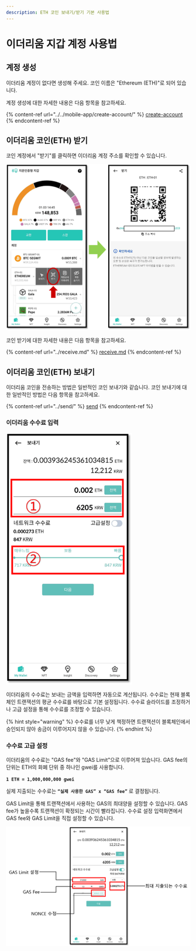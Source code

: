 ```yaml
---
description: ETH 코인 보내기/받기 기본 사용법
---
```


# 이더리움 지갑 계정 사용법

## 계정 생성

이더리움 계정이 없다면 생성해 주세요. 코인 이름은 "Ethereum (ETH)"로 되어 있습니다.

계정 생성에 대한 자세한 내용은 다음 항목을 참고하세요.

{% content-ref url="../../mobile-app/create-account/" %}
[create-account](../../mobile-app/create-account/)
{% endcontent-ref %}

## 이더리움 코인(ETH) 받기

코인 계정에서 "받기"를 클릭하면 이더리움 계정 주소를 확인할 수 있습니다.

<div align="left">

<img src="../../.gitbook/assets/이더리움01.png" alt="" width="563">

</div>

코인 받기에 대한 자세한 내용은 다음 항목을 참고하세요.

{% content-ref url="../receive.md" %}
[receive.md](../receive.md)
{% endcontent-ref %}

## 이더리움 코인(ETH) 보내기

이더리움 코인을 전송하는 방법은 일반적인 코인 보내기와 같습니다. 코인 보내기에 대한 일반적인 방법은 다음 항목을 참고하세요.

{% content-ref url="../send/" %}
[send](../send/)
{% endcontent-ref %}

### 이더리움 수수료 입력

<div align="left">

<img src="../../.gitbook/assets/이더리움02.png" alt="" width="344">

</div>

이더리움의 수수료는 보내는 금액을 입력하면 자동으로 계산됩니다. 수수료는 현재 블록체인 트랜잭션의 평균 수수료를 바탕으로 기본 설정됩니다. 수수료 슬라이드를 조정하거나 고급 설정을 통해 수수료를 조정할 수 있습니다.

{% hint style="warning" %}
수수료를 너무 낮게 책정하면 트랜잭션이 블록체인에서 승인되지 않아 송금이 이루어지지 않을 수 있습니다.
{% endhint %}

### 수수료 고급 설정

이더리움의 수수료는 "GAS fee"와 "GAS Limit"으로 이루어져 있습니다. GAS fee의 단위는 ETH의 화폐 단위 중 하나인 gwei를 사용합니다.


**`1 ETH = 1,000,000,000 gwei`**

실제 지출되는 수수료는 **`“실제 사용한 GAS” x “GAS fee”`** 로 결정됩니다.

GAS Limit을 통해 트랜잭션에서 사용하는 GAS의 최대양을 설정할 수 있습니다. GAS fee가 높을수록 트랜잭션이 확정되는 시간이 빨라집니다. 수수료 설정 입력화면에서 GAS fee와 GAS Limit을 직접 설정할 수 있습니다.

<div align="left">

<img src="../../.gitbook/assets/이더리움03.png" alt="">

</div>
